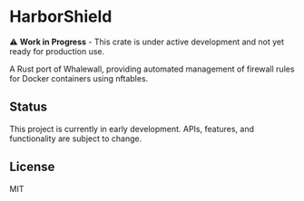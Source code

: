 # HarborShield

⚠️ **Work in Progress** - This crate is under active development and not yet ready for production use.

A Rust port of Whalewall, providing automated management of firewall rules for Docker containers using nftables.

## Status

This project is currently in early development. APIs, features, and functionality are subject to change.

## License

MIT